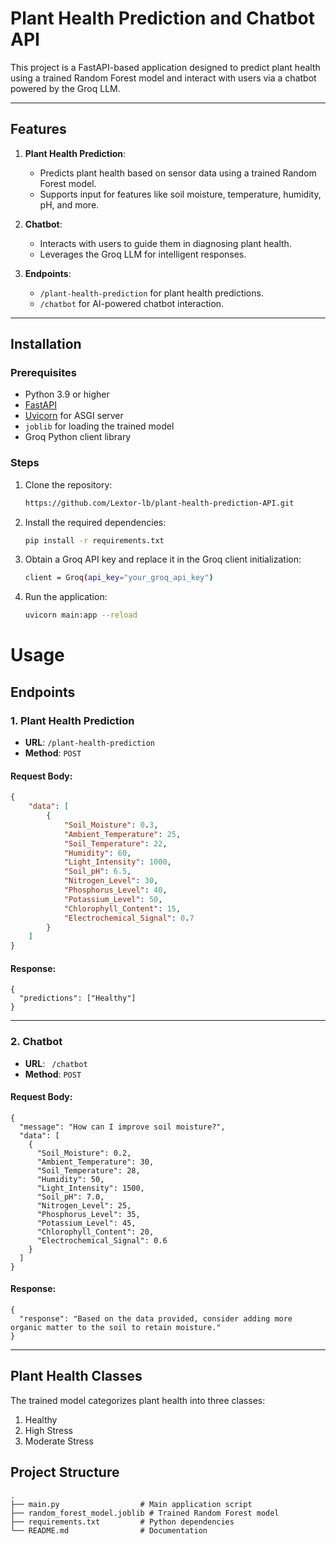 # Plant Health Prediction and Chatbot API

This project is a FastAPI-based application designed to predict plant health using a trained Random Forest model and interact with users via a chatbot powered by the Groq LLM.

---

## Features

1. **Plant Health Prediction**:

   - Predicts plant health based on sensor data using a trained Random Forest model.
   - Supports input for features like soil moisture, temperature, humidity, pH, and more.

2. **Chatbot**:

   - Interacts with users to guide them in diagnosing plant health.
   - Leverages the Groq LLM for intelligent responses.

3. **Endpoints**:
   - `/plant-health-prediction` for plant health predictions.
   - `/chatbot` for AI-powered chatbot interaction.

---

## Installation

### Prerequisites

- Python 3.9 or higher
- [FastAPI](https://fastapi.tiangolo.com/)
- [Uvicorn](https://www.uvicorn.org/) for ASGI server
- `joblib` for loading the trained model
- Groq Python client library

### Steps

1. Clone the repository:
   ```bash
   https://github.com/Lextor-lb/plant-health-prediction-API.git
   ```
2. Install the required dependencies:

   ```bash
   pip install -r requirements.txt
   ```

3. Obtain a Groq API key and replace it in the Groq client initialization:

   ```bash
   client = Groq(api_key="your_groq_api_key")
   ```

4. Run the application:
   ```bash
   uvicorn main:app --reload
   ```

# Usage

## Endpoints

### 1. Plant Health Prediction

- **URL**: `/plant-health-prediction`
- **Method**: `POST`

#### Request Body:

```json
{
	"data": [
		{
			"Soil_Moisture": 0.3,
			"Ambient_Temperature": 25,
			"Soil_Temperature": 22,
			"Humidity": 60,
			"Light_Intensity": 1000,
			"Soil_pH": 6.5,
			"Nitrogen_Level": 30,
			"Phosphorus_Level": 40,
			"Potassium_Level": 50,
			"Chlorophyll_Content": 15,
			"Electrochemical_Signal": 0.7
		}
	]
}
```

#### Response:

```
{
  "predictions": ["Healthy"]
}
```

---

### 2. Chatbot

- **URL**: ` /chatbot`
- **Method**: `POST`

#### Request Body:

```
{
  "message": "How can I improve soil moisture?",
  "data": [
    {
      "Soil_Moisture": 0.2,
      "Ambient_Temperature": 30,
      "Soil_Temperature": 28,
      "Humidity": 50,
      "Light_Intensity": 1500,
      "Soil_pH": 7.0,
      "Nitrogen_Level": 25,
      "Phosphorus_Level": 35,
      "Potassium_Level": 45,
      "Chlorophyll_Content": 20,
      "Electrochemical_Signal": 0.6
    }
  ]
}
```

#### Response:

```
{
  "response": "Based on the data provided, consider adding more organic matter to the soil to retain moisture."
}
```

---

## Plant Health Classes

The trained model categorizes plant health into three classes:

1. Healthy
2. High Stress
3. Moderate Stress

## Project Structure

```
.
├── main.py                  # Main application script
├── random_forest_model.joblib # Trained Random Forest model
├── requirements.txt         # Python dependencies
└── README.md                # Documentation
```

